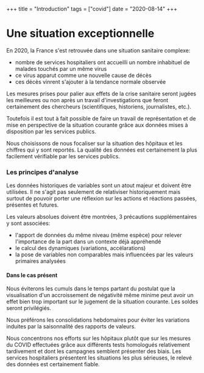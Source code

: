 +++
title = "Introduction"
tags = ["covid"]
date = "2020-08-14"
+++

# Une situation exceptionnelle

En 2020, la France s'est retrouvée dans une situation sanitaire complexe: 
- nombre de services hospitaliers ont accueilli un nombre inhabituel de malades touchés par un même virus
- ce virus apparut comme une nouvelle cause de décès
- ces décès vinrent s'ajouter à la tendance normale observée

Les mesures prises pour palier aux effets de la crise sanitaire seront jugées les meilleures ou non après un travail d'investigations que feront certainement des chercheurs (scientifiques, historiens, journalistes, etc.).

Toutefois il est tout à fait possible de faire un travail de représentation et de mise en perspective de la situation courante grâce aux données mises à disposition par les services publics.

Nous choisissons de nous focaliser sur la situation des hôpitaux et les chiffres qui y sont reportés. La qualité des données est certainement la plus facilement vérifiable par les services publics.

### Les principes d'analyse

Les données historiques de variables sont un atout majeur et doivent être utilisées.
Il ne s'agit pas seulement de relativiser historiquement mais surtout de pouvoir porter une réflexion sur les actions et réactions passées, présentes et futures.

Les valeurs absolues doivent être montrées, 3 précautions supplémentaires y sont associées:
- l'apport de données du même niveau (même espèce) pour relever l'importance de la part dans un contexte déjà appréhendé
- le calcul des dynamiques (variations, accélarations)
- la pose de variables non comparables mais influencées par les valeurs primaires analysées

#### Dans le cas présent

Nous éviterons les cumuls dans le temps partant du postulat que la visualisation d'un accroissement de négativité même minime peut avoir un effet bien trop important sur le jugement de la situation courante. Les soldes seront privilégiés.

Nous préférons les consolidations hebdomaires pour éviter les variations induites par la saisonnalité des rapports de valeurs.

Nous concentrons nos efforts sur les hôpitaux plutôt que sur les mesures du COVID effectuées grâce aux différents tests homologués relativement tardivement et dont les campagnes semblent présenter des biais. Les services hospitaliers présentent les situations les plus sérieuses, le relevé des données est certainement fiable.